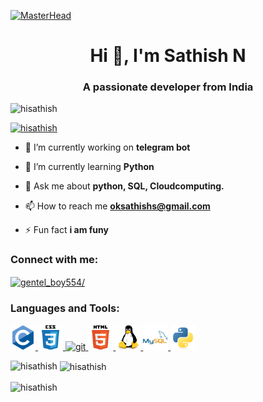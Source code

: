 [![MasterHead](https://i.pinimg.com/originals/ee/e0/c1/eee0c1dc806da44930fc6eb26b94a737.gif)](https://hisathish.io)
<h1 align="center">Hi 👋, I'm Sathish N</h1>
<h3 align="center">A passionate developer from India</h3>

<p align="left"> <img src="https://media1.tenor.com/m/Bpv9wTLKMskAAAAC/computer-nerds.gif" alt="hisathish" /> </p>

<p align="left"> <a href="https://github.com/ryo-ma/github-profile-trophy"><img src="https://github-profile-trophy.vercel.app/?username=hisathish" alt="hisathish" /></a> </p>

- 🔭 I’m currently working on **telegram bot**

- 🌱 I’m currently learning **Python**

- 💬 Ask me about **python, SQL, Cloudcomputing.**

- 📫 How to reach me **oksathishs@gmail.com**

- ⚡ Fun fact **i am funy**

<h3 align="left">Connect with me:</h3>
<p align="left">
<a href="https://instagram.com/gentel_boy554/" target="blank"><img align="center" src="https://raw.githubusercontent.com/rahuldkjain/github-profile-readme-generator/master/src/images/icons/Social/instagram.svg" alt="gentel_boy554/" height="30" width="40" /></a>
</p>

<h3 align="left">Languages and Tools:</h3>
<p align="left"> <a href="https://www.cprogramming.com/" target="_blank" rel="noreferrer"> <img src="https://raw.githubusercontent.com/devicons/devicon/master/icons/c/c-original.svg" alt="c" width="40" height="40"/> </a> <a href="https://www.w3schools.com/css/" target="_blank" rel="noreferrer"> <img src="https://raw.githubusercontent.com/devicons/devicon/master/icons/css3/css3-original-wordmark.svg" alt="css3" width="40" height="40"/> </a> <a href="https://git-scm.com/" target="_blank" rel="noreferrer"> <img src="https://www.vectorlogo.zone/logos/git-scm/git-scm-icon.svg" alt="git" width="40" height="40"/> </a> <a href="https://www.w3.org/html/" target="_blank" rel="noreferrer"> <img src="https://raw.githubusercontent.com/devicons/devicon/master/icons/html5/html5-original-wordmark.svg" alt="html5" width="40" height="40"/> </a> <a href="https://www.linux.org/" target="_blank" rel="noreferrer"> <img src="https://raw.githubusercontent.com/devicons/devicon/master/icons/linux/linux-original.svg" alt="linux" width="40" height="40"/> </a> <a href="https://www.mysql.com/" target="_blank" rel="noreferrer"> <img src="https://raw.githubusercontent.com/devicons/devicon/master/icons/mysql/mysql-original-wordmark.svg" alt="mysql" width="40" height="40"/> </a> <a href="https://www.python.org" target="_blank" rel="noreferrer"> <img src="https://raw.githubusercontent.com/devicons/devicon/master/icons/python/python-original.svg" alt="python" width="40" height="40"/> </a> </p>

<p><img align="left" src="https://github-readme-stats.vercel.app/api/top-langs?username=hisathish&show_icons=true&locale=en&layout=compact" alt="hisathish" /></p>

<p>&nbsp;<img align="center" src="https://github-readme-stats.vercel.app/api?username=hisathish&show_icons=true&locale=en" alt="hisathish" /></p>

<p><img align="center" src="https://github-readme-streak-stats.herokuapp.com/?user=hisathish&" alt="hisathish" /></p>
